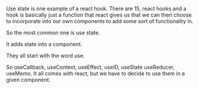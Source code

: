 Use state is one example of a react hook.
There are 15, react hooks and a hook is basically just a function that react gives us that we can then choose to incorporate into our own components to add some sort of functionality in.

So the most common one is use state.

It adds state into a component.

They all start with the word use.

So useCallback, useContext, useEffect, useID, useState useReducer, useMemo.
It all comes with react, but we have to decide to use them in a given component.
